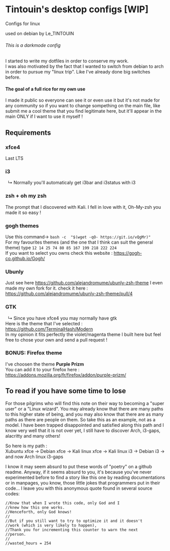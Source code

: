# Tintouin's desktop configs [WIP]
Configs for linux 

used on debian by Le_TINTOUIN
###### This is a darkmode config
I started to write my dotfiles in order to conserve my work. <br />
I was also motivated by the fact that I wanted to switch from debian to arch in order to pursue my "linux trip". Like I've already done big switches before. <br />
#### The goal of a full rice for my own use
I made it public so everyone can see it or even use it but it's not made for any community so if you want to change sompething on the main file, like submit me a cool theme that you find legitimate here, but it'll appear in the main ONLY if I want to use it myself !
## Requirements
### xfce4
Last LTS
### i3
&nbsp; ↳ Normally you'll automaticaly get i3bar and i3status with i3<br />
### zsh + oh my zsh
The prompt that I discovered with Kali. I fell in love with it, Oh-My-zsh you made it so easy !
### gogh themes 
Use this command→ `bash -c  "$(wget -qO- https://git.io/vQgMr)" ` <br />
For my favourites themes (and the one that I think can suit the general theme) type `12 14 25 74 80 85 167 199 218 222 224` <br />
If you want to select you owns check this website : https://gogh-co.github.io/Gogh/
### Ubunly
Just see here https://github.com/alejandromume/ubunly-zsh-theme I even made my own fork for it. check it here : https://github.com/alejandromume/ubunly-zsh-theme/pull/4
### GTK 
&nbsp; ↳ Since you have xfce4 you may normally have gtk <br />
Here is the theme that I've selected : https://github.com/TerminalHash/Modern <br />
In my opinion it fits perfectly the violet/magenta theme I built here but feel free to chose your own and send a pull request !
### BONUS: Firefox theme
I've choosen the theme **Purple Prizm** <br />
You can add it to your firefox here : https://addons.mozilla.org/fr/firefox/addon/purple-prizm/
## To read if you have some time to lose
For those pilgrims who will find this note on their way to becoming a "super user" or a "Linux wizard". You may already know that there are many paths to this higher state of being, and you may also know that there are as many paths as there are people on them. So take this as an example, not as a model. I have been trapped disappointed and satisfied along this path and I know very well that it is not over yet, I still have to discover Arch, i3-gaps, alacritty and many others! 

So here is my path :  <br />
Xubuntu xfce → Debian xfce → Kali linux xfce → Kali linux i3 → Debian i3 → and now Arch linux i3-gaps


I know it may seem absurd to put these words of "poetry" on a github readme. Anyway, if it seems absurd to you, it's because you've never experimented before to find a story like this one by reading documentations or in manpages, you know, those little jokes that programmers put in their code...
I leave you with this anonymous quote found in several source codes:
```//Dear Dev,
//Know that when I wrote this code, only God and I
//knew how this one works.
//Henceforth, only God knows!
//
//But if you still want to try to optimize it and it doesn't 
//work (which is very likely to happen),
//Thank you for incrementing this counter to warn the next 
//person.
//
//wasted_hours = 254
